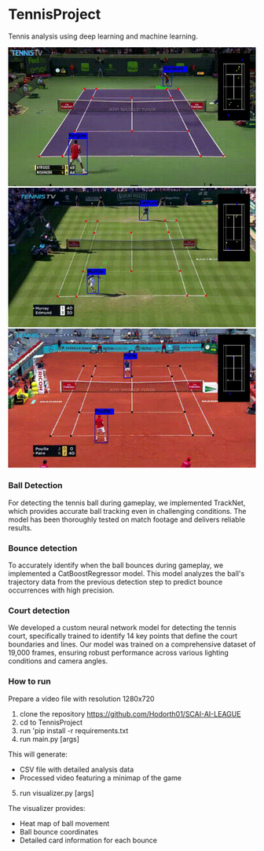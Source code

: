 # TennisProject
Tennis analysis using deep learning and machine learning. <br>

![](pics/hard.gif)
![](pics/grass.gif)
![](pics/clay.gif)

### Ball Detection
For detecting the tennis ball during gameplay, we implemented TrackNet, which provides accurate ball tracking even in challenging conditions. The model has been thoroughly tested on match footage and delivers reliable results.

### Bounce detection
To accurately identify when the ball bounces during gameplay, we implemented a CatBoostRegressor model. This model analyzes the ball's trajectory data from the previous detection step to predict bounce occurrences with high precision.

### Court detection
We developed a custom neural network model for detecting the tennis court, specifically trained to identify 14 key points that define the court boundaries and lines. Our model was trained on a comprehensive dataset of 19,000 frames, ensuring robust performance across various lighting conditions and camera angles.
### How to run
Prepare a video file with resolution 1280x720
1. clone the repository https://github.com/Hodorth01/SCAI-AI-LEAGUE
2. cd to TennisProject
3. run 'pip install -r requirements.txt
4. run main.py [args]

This will generate:
* CSV file with detailed analysis data
* Processed video featuring a minimap of the game

5. run visualizer.py [args]

The visualizer provides:
* Heat map of ball movement
* Ball bounce coordinates
* Detailed card information for each bounce

